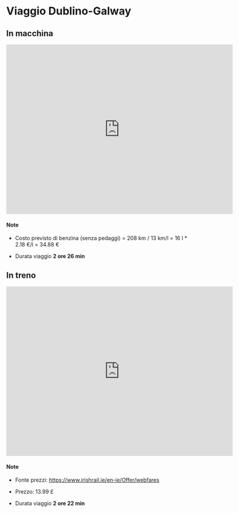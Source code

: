 # Viaggio Dublino-Galway

## In macchina

<iframe src="https://www.google.com/maps/embed?pb=!1m28!1m12!1m3!1d610579.2451354327!2d-8.21936697098012!3d53.2881883752055!2m3!1f0!2f0!3f0!3m2!1i1024!2i768!4f13.1!4m13!3e0!4m5!1s0x48670e80ea27ac2f%3A0xa00c7a9973171a0!2sDublino%2C%20Irlanda!3m2!1d53.3498053!2d-6.2603097!4m5!1s0x485b93955a2d5bff%3A0x32b1b440a495281!2sGalway%2C%20Irlanda!3m2!1d53.270668!2d-9.0567905!5e0!3m2!1sit!2sit!4v1665847519333!5m2!1sit!2sit" width="600" height="450" style="border:0;" allowfullscreen="" loading="lazy" referrerpolicy="no-referrer-when-downgrade"></iframe>

#### Note

- Costo previsto di benzina (senza pedaggi) = 208 km / 13 km/l = 16 l * 2.18 €/l = 34.88 €

- Durata viaggio **2 ore 26 min**

## In treno

<iframe src="https://www.google.com/maps/embed?pb=!1m28!1m12!1m3!1d610495.4954570204!2d-8.217176358216843!3d53.294048542621624!2m3!1f0!2f0!3f0!3m2!1i1024!2i768!4f13.1!4m13!3e3!4m5!1s0x48670e80ea27ac2f%3A0xa00c7a9973171a0!2sDublino%2C%20Irlanda!3m2!1d53.3498053!2d-6.2603097!4m5!1s0x485b93955a2d5bff%3A0x32b1b440a495281!2sGalway%2C%20Irlanda!3m2!1d53.270668!2d-9.0567905!5e0!3m2!1sit!2sit!4v1665847720164!5m2!1sit!2sit" width="600" height="450" style="border:0;" allowfullscreen="" loading="lazy" referrerpolicy="no-referrer-when-downgrade"></iframe>

#### Note

- Fonte prezzi: https://www.irishrail.ie/en-ie/Offer/webfares

- Prezzo: 13.99 £

- Durata viaggio **2 ore 22 min**